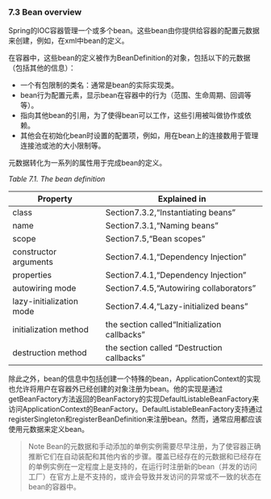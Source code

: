 ### 7.3 Bean overview

Spring的IOC容器管理一个或多个bean。这些bean由你提供给容器的配置元数据来创建，例如，在xml中bean的定义。

在容器中，这些bean的定义被作为BeanDefinition的对象，包括以下的元数据（包括其他的信息）：

- 一个有包限制的类名：通常是bean的实际实现类。
- bean行为配置元素，显示bean在容器中的行为（范围、生命周期、回调等等）。
- 指向其他bean的引用，为了使得bean可以工作，这些引用被叫做协作或依赖。
- 其他会在初始化bean时设置的配置项，例如，用在bean上的连接数用于管理连接池或池的大小限制等。

元数据转化为一系列的属性用于完成bean的定义。

*Table 7.1. The bean definition*

Property|Explained in
--|--
class|Section7.3.2,“Instantiating beans”
name|Section7.3.1,“Naming beans”
scope|Section7.5,“Bean scopes”
constructor arguments|Section7.4.1,“Dependency Injection”
properties|Section7.4.1,“Dependency Injection”
autowiring mode|Section7.4.5,“Autowiring collaborators”
lazy-initialization mode|Section7.4.4,“Lazy-initialized beans”
initialization method|the section called“Initialization callbacks”
destruction method|the section called “Destruction callbacks”

除此之外，bean的信息中包括创建一个特殊的bean，ApplicationContext的实现也允许将用户在容器外已经创建的对象注册为bean。他的实现是通过getBeanFactory方法返回的BeanFactory的实现DefaultListableBeanFactory来访问ApplicationContext的BeanFactory。DefaultListableBeanFactory支持通过registerSingleton和registerBeanDefinition来注册bean。然而，通常应用都应该使用元数据来定义bean。

>Note
>Bean的元数据和手动添加的单例实例需要尽早注册，为了使容器正确推断它们在自动装配和其他内省的步骤。覆盖已经存在的元数据和已经存在的单例实例在一定程度上是支持的，在运行时注册新的bean（并发的访问工厂）在官方上是不支持的，或许会导致并发访问的异常或不一致的状态在bean的容器中。